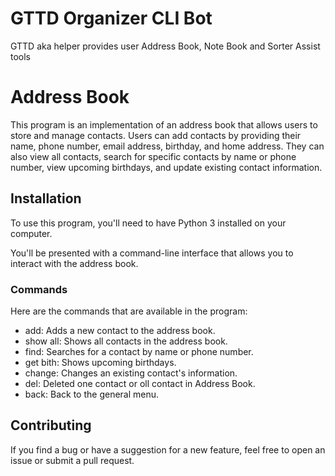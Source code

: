 # GTTD Organizer CLI Bot
GTTD aka helper provides user Address Book, Note Book and Sorter Assist tools

# Address Book
This program is an implementation of an address book that allows users to store and manage contacts. Users can add contacts by providing their name, phone number, email address, birthday, and home address. They can also view all contacts, search for specific contacts by name or phone number, view upcoming birthdays, and update existing contact information.

## Installation
To use this program, you'll need to have Python 3 installed on your computer.

You'll be presented with a command-line interface that allows you to interact with the address book.

### Commands
Here are the commands that are available in the program:

- add: Adds a new contact to the address book.
- show all: Shows all contacts in the address book.
- find: Searches for a contact by name or phone number.
- get bith: Shows upcoming birthdays.
- change: Changes an existing contact's information.
- del: Deleted one contact or oll contact in Address Book.
- back: Back to the general menu.


## Contributing
If you find a bug or have a suggestion for a new feature, feel free to open an issue or submit a pull request.

